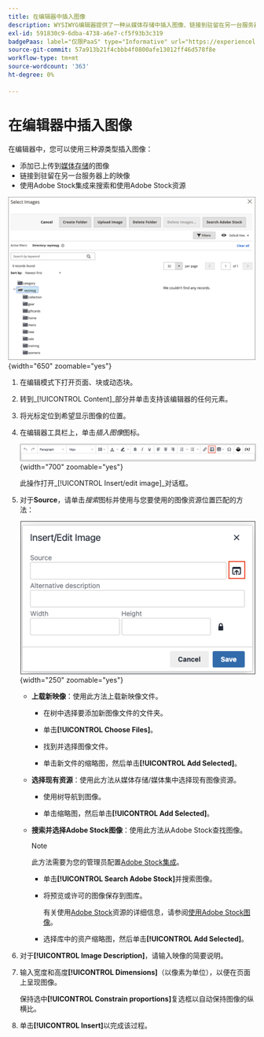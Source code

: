 ```yaml
---
title: 在编辑器中插入图像
description: WYSIWYG编辑器提供了一种从媒体存储中插入图像、链接到驻留在另一台服务器上的图像或使用Adobe Stock资源的简单方法。
exl-id: 591830c9-6dba-4738-a6e7-cf5f93b3c319
badgePaas: label="仅限PaaS" type="Informative" url="https://experienceleague.adobe.com/en/docs/commerce/user-guides/product-solutions" tooltip="仅适用于云项目(Adobe管理的PaaS基础架构)和内部部署项目上的Adobe Commerce 。"
source-git-commit: 57a913b21f4cbbb4f0800afe13012ff46d578f8e
workflow-type: tm+mt
source-wordcount: '363'
ht-degree: 0%

---
```


# 在编辑器中插入图像

在编辑器中，您可以使用三种源类型插入图像：

- 添加已上传到[媒体存储](media-storage.md)的图像
- 链接到驻留在另一台服务器上的映像
- 使用Adobe Stock集成来搜索和使用Adobe Stock资源

![媒体存储](./assets/media-storage.png){width="650" zoomable="yes"}

1. 在编辑模式下打开页面、块或动态块。

1. 转到&#x200B;_[!UICONTROL Content]_部分并单击支持该编辑器的任何元素。

1. 将光标定位到希望显示图像的位置。

1. 在编辑器工具栏上，单击&#x200B;_插入图像_&#x200B;图标。

   ![插入图像图标](./assets/editor-toolbar-image-button.png){width="700" zoomable="yes"}

   此操作打开&#x200B;_[!UICONTROL Insert/edit image]_对话框。

1. 对于&#x200B;**Source**，请单击&#x200B;_搜索_&#x200B;图标并使用与您要使用的图像资源位置匹配的方法：

   ![选择搜索图标](./assets/editor-dialog-insert-image.png){width="250" zoomable="yes"}

   - **上载新映像**：使用此方法上载新映像文件。

      - 在树中选择要添加新图像文件的文件夹。

      - 单击&#x200B;**[!UICONTROL Choose Files]**。

      - 找到并选择图像文件。

      - 单击新文件的缩略图，然后单击&#x200B;**[!UICONTROL Add Selected]**。

   - **选择现有资源**：使用此方法从媒体存储/媒体集中选择现有图像资源。

      - 使用树导航到图像。

      - 单击缩略图，然后单击&#x200B;**[!UICONTROL Add Selected]**。

   - **搜索并选择Adobe Stock图像**：使用此方法从Adobe Stock查找图像。

     >[!NOTE]
     >
     >此方法需要为您的管理员配置[Adobe Stock集成](adobe-stock.md)。

      - 单击&#x200B;**[!UICONTROL Search Adobe Stock]**&#x200B;并搜索图像。

      - 将预览或许可的图像保存到图库。

        有关使用[Adobe Stock](https://stock.adobe.com)资源的详细信息，请参阅[使用Adobe Stock图像](adobe-stock-manage.md)。

      - 选择库中的资产缩略图，然后单击&#x200B;**[!UICONTROL Add Selected]**。

1. 对于&#x200B;**[!UICONTROL Image Description]**，请输入映像的简要说明。

1. 输入宽度和高度&#x200B;**[!UICONTROL Dimensions]**（以像素为单位），以便在页面上呈现图像。

   保持选中&#x200B;**[!UICONTROL Constrain proportions]**&#x200B;复选框以自动保持图像的纵横比。

1. 单击&#x200B;**[!UICONTROL Insert]**&#x200B;以完成该过程。
